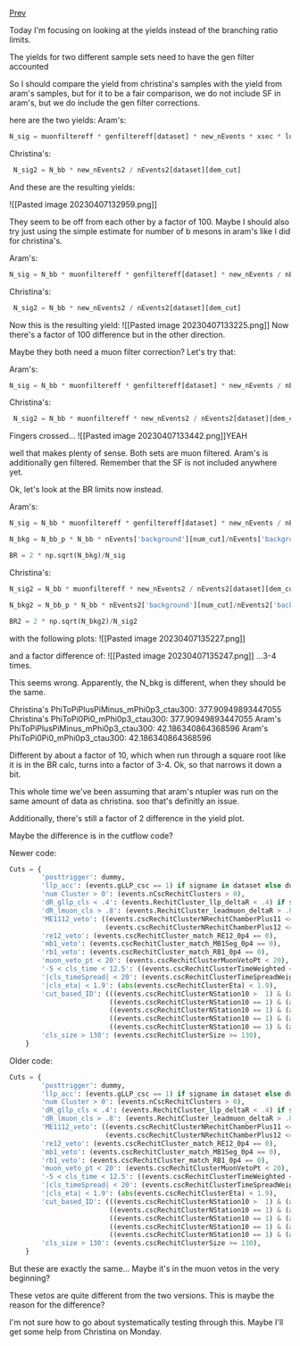[Prev](B-parking/Wed_Apr_5_2023)

Today I'm focusing on looking at the yields instead of the branching ratio limits.

The yields for two different sample sets need to have the gen filter accounted

So I should compare the yield from christina's samples with the yield from aram's samples, but for it to be a fair comparison, we do not include SF in aram's, but we do include the gen filter corrections.

here are the two yields:
Aram's:
```python
N_sig = muonfiltereff * genfiltereff[dataset] * new_nEvents * xsec * lumi / nEvents[dataset][dem_cut]
```

Christina's:
```python
 N_sig2 = N_bb * new_nEvents2 / nEvents2[dataset][dem_cut]
```

And these are the resulting yields:

![[Pasted image 20230407132959.png]]

They seem to be off from each other by a factor of 100. Maybe I should also try just using the simple estimate for number of b mesons in aram's like I did for christina's.

Aram's:
```python
N_sig = N_bb * muonfiltereff * genfiltereff[dataset] * new_nEvents / nEvents[dataset][dem_cut]
```

Christina's:
```python
 N_sig2 = N_bb * new_nEvents2 / nEvents2[dataset][dem_cut]
```

Now this is the resulting yield:
![[Pasted image 20230407133225.png]]
Now there's a factor of 100 difference but in the other direction.

Maybe they both need a muon filter correction? Let's try that:

Aram's:
```python
N_sig = N_bb * muonfiltereff * genfiltereff[dataset] * new_nEvents / nEvents[dataset][dem_cut]
```

Christina's:
```python
 N_sig2 = N_bb * muonfiltereff * new_nEvents2 / nEvents2[dataset][dem_cut]
```

Fingers crossed...
![[Pasted image 20230407133442.png]]YEAH

well that makes plenty of sense. Both sets are muon filtered. Aram's is additionally gen filtered. Remember that the SF is not included anywhere yet.

Ok, let's look at the BR limits now instead.

Aram's:
```python
N_sig = N_bb * muonfiltereff * genfiltereff[dataset] * new_nEvents / nEvents[dataset][dem_cut]

N_bkg = N_bb_p * N_bb * nEvents['background'][num_cut]/nEvents['background'][dem_cut] 

BR = 2 * np.sqrt(N_bkg)/N_sig

```

Christina's:
```python
N_sig2 = N_bb * muonfiltereff * new_nEvents2 / nEvents2[dataset][dem_cut]

N_bkg2 = N_bb_p * N_bb * nEvents2['background'][num_cut]/nEvents2['background'][dem_cut] 

BR2 = 2 * np.sqrt(N_bkg2)/N_sig2
```

with the following plots:
![[Pasted image 20230407135227.png]]

and a factor difference of:
![[Pasted image 20230407135247.png]]
...3-4 times.

This seems wrong. Apparently, the N_bkg is different, when they should be the same.

Christina's PhiToPiPlusPiMinus_mPhi0p3_ctau300: 377.90949893447055
Christina's PhiToPi0Pi0_mPhi0p3_ctau300: 377.90949893447055
Aram's PhiToPiPlusPiMinus_mPhi0p3_ctau300: 42.186340864368596
Aram's PhiToPi0Pi0_mPhi0p3_ctau300: 42.186340864368596

Different by about a factor of 10, which when run through a square root like it is in the BR calc, turns into a factor of 3-4. Ok, so that narrows it down a bit.

This whole time we've been assuming that aram's ntupler was run on the same amount of data as christina. soo that's definitly an issue.

Additionally, there's still a factor of 2 difference in the yield plot.

Maybe the difference is in the cutflow code?

Newer code:
```python
Cuts = {
		'posttrigger': dummy, 
		'llp_acc': (events.gLLP_csc == 1) if signame in dataset else dummy,
		'num Cluster > 0': (events.nCscRechitClusters > 0),
		'dR_gllp_cls < .4': (events.RechitCluster_llp_deltaR < .4) if signame in dataset else dummy,
		'dR_lmuon_cls > .8': (events.RechitCluster_leadmuon_deltaR > .8),
		'ME1112_veto': ((events.cscRechitClusterNRechitChamberPlus11 <= 0)&(events.cscRechitClusterNRechitChamberMinus11 <= 0)&
						(events.cscRechitClusterNRechitChamberPlus12 <= 0)&(events.cscRechitClusterNRechitChamberMinus12 <= 0)),
		're12_veto': (events.cscRechitCluster_match_RE12_0p4 == 0),
		'mb1_veto': (events.cscRechitCluster_match_MB1Seg_0p4 == 0),
		'rb1_veto': (events.cscRechitCluster_match_RB1_0p4 == 0),
		'muon_veto_pt < 20': (events.cscRechitClusterMuonVetoPt < 20),
		'-5 < cls_time < 12.5': ((events.cscRechitClusterTimeWeighted <= 12.5)&(events.cscRechitClusterTimeWeighted >= -5)),
		'|cls_timeSpread| < 20': (events.cscRechitClusterTimeSpreadWeightedAll <= 20),
		'|cls_eta| < 1.9': (abs(events.cscRechitClusterEta) < 1.9),
		'cut_based_ID': (((events.cscRechitClusterNStation10 >  1) & (abs(events.cscRechitClusterEta) < 1.9)) |
						 ((events.cscRechitClusterNStation10 == 1) & (abs(events.cscRechitClusterAvgStation10) == 4) & (abs(events.cscRechitClusterEta) < 1.8)) |
						 ((events.cscRechitClusterNStation10 == 1) & (abs(events.cscRechitClusterAvgStation10) == 3) & (abs(events.cscRechitClusterEta) < 1.5)) |
						 ((events.cscRechitClusterNStation10 == 1) & (abs(events.cscRechitClusterAvgStation10) == 2) & (abs(events.cscRechitClusterEta) < 1.7)) |
						 ((events.cscRechitClusterNStation10 == 1) & (abs(events.cscRechitClusterAvgStation10) == 1) & (abs(events.cscRechitClusterEta) < 1.0))),
		'cls_size > 130': (events.cscRechitClusterSize >= 130),
	}
```

Older code:
```python
Cuts = {
		'posttrigger': dummy, 
		'llp_acc': (events.gLLP_csc == 1) if signame in dataset else dummy,
		'num Cluster > 0': (events.nCscRechitClusters > 0),
		'dR_gllp_cls < .4': (events.RechitCluster_llp_deltaR < .4) if signame in dataset else dummy,
		'dR_lmuon_cls > .8': (events.RechitCluster_leadmuon_deltaR > .8),
		'ME1112_veto': ((events.cscRechitClusterNRechitChamberPlus11 <= 0)&(events.cscRechitClusterNRechitChamberMinus11 <= 0)&
						(events.cscRechitClusterNRechitChamberPlus12 <= 0)&(events.cscRechitClusterNRechitChamberMinus12 <= 0)),
		're12_veto': (events.cscRechitCluster_match_RE12_0p4 == 0),
		'mb1_veto': (events.cscRechitCluster_match_MB1Seg_0p4 == 0),
		'rb1_veto': (events.cscRechitCluster_match_RB1_0p4 == 0),
		'muon_veto_pt < 20': (events.cscRechitClusterMuonVetoPt < 20),
		'-5 < cls_time < 12.5': ((events.cscRechitClusterTimeWeighted <= 12.5)&(events.cscRechitClusterTimeWeighted >= -5)),
		'|cls_timeSpread| < 20': (events.cscRechitClusterTimeSpreadWeightedAll <= 20),
		'|cls_eta| < 1.9': (abs(events.cscRechitClusterEta) < 1.9),
		'cut_based_ID': (((events.cscRechitClusterNStation10 >  1) & (abs(events.cscRechitClusterEta) < 1.9)) |
						 ((events.cscRechitClusterNStation10 == 1) & (abs(events.cscRechitClusterAvgStation10) == 4) & (abs(events.cscRechitClusterEta) < 1.8)) |
						 ((events.cscRechitClusterNStation10 == 1) & (abs(events.cscRechitClusterAvgStation10) == 3) & (abs(events.cscRechitClusterEta) < 1.5)) |
						 ((events.cscRechitClusterNStation10 == 1) & (abs(events.cscRechitClusterAvgStation10) == 2) & (abs(events.cscRechitClusterEta) < 1.7)) |
						 ((events.cscRechitClusterNStation10 == 1) & (abs(events.cscRechitClusterAvgStation10) == 1) & (abs(events.cscRechitClusterEta) < 1.0))),
		'cls_size > 130': (events.cscRechitClusterSize >= 130),
	}
```

But these are exactly the same... Maybe it's in the muon vetos in the very beginning?

These vetos are quite different from the two versions. This is maybe the reason for the difference?

I'm not sure how to go about systematically testing through this. Maybe I'll get some help from Christina on Monday.
